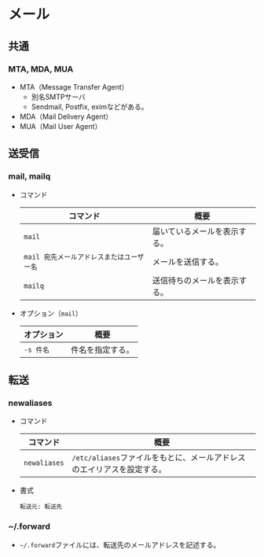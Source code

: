 # メール

## 共通

### MTA, MDA, MUA

- MTA（Message Transfer Agent）
  - 別名SMTPサーバ
  - Sendmail, Postfix, eximなどがある。
- MDA（Mail Delivery Agent）
- MUA（Mail User Agent）

## 送受信

### mail, mailq

- コマンド

  | コマンド                                  | 概要                         |
  | ----------------------------------------- | ---------------------------- |
  | `mail`                                    | 届いているメールを表示する。 |
  | `mail 宛先メールアドレスまたはユーザー名` | メールを送信する。           |
  | `mailq`                                   | 送信待ちのメールを表示する。 |

- オプション（`mail`）

  | オプション | 概要             |
  | ---------- | ---------------- |
  | `-s 件名`  | 件名を指定する。 |

## 転送

### newaliases

- コマンド

  |コマンド|概要|
  |---|---|
  |`newaliases`|`/etc/aliases`ファイルをもとに、メールアドレスのエイリアスを設定する。|

- 書式

  ```text
  転送元: 転送先
  ```

### ~/.forward

- `~/.forward`ファイルには、転送先のメールアドレスを記述する。
